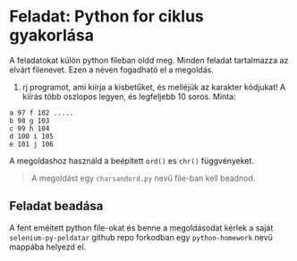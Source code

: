# Feladat: Python for ciklus gyakorlása

A feladatokat külön python fileban oldd meg. Minden feladat tartalmazza az elvárt filenevet. Ezen a néven fogadható el a megoldás.

1) rj programot, ami kiírja a kisbetűket, és melléjük az karakter kódjukat! A kiírás több
oszlopos legyen, és legfeljebb 10 soros. Minta:
```
a 97 f 102 .....
b 98 g 103
c 99 h 104
d 100 i 105
e 101 j 106
```
A megoldashoz használd a beépített `ord()` es `chr()` függvényeket.
> A megoldást egy `charsandord.py` nevű file-ban kell beadnod.

## Feladat beadása
A fent eméített python file-okat és benne a megoldásodat kérlek a saját `selenium-py-peldatar` github repo forkodban egy `python-homework` nevű mappába helyezd el.
